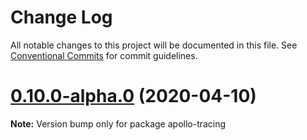 # Change Log

All notable changes to this project will be documented in this file.
See [Conventional Commits](https://conventionalcommits.org) for commit guidelines.

# [0.10.0-alpha.0](https://github.com/apollographql/apollo-tracing-js/compare/apollo-tracing@0.9.1...apollo-tracing@0.10.0-alpha.0) (2020-04-10)

**Note:** Version bump only for package apollo-tracing

